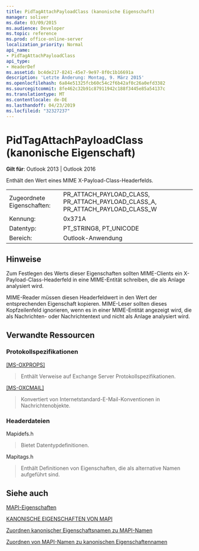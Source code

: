 ```yaml
---
title: PidTagAttachPayloadClass (kanonische Eigenschaft)
manager: soliver
ms.date: 03/09/2015
ms.audience: Developer
ms.topic: reference
ms.prod: office-online-server
localization_priority: Normal
api_name:
- PidTagAttachPayloadClass
api_type:
- HeaderDef
ms.assetid: bc4de217-8241-45e7-9e97-8f0c1b16691a
description: 'Letzte Änderung: Montag, 9. März 2015'
ms.openlocfilehash: 6a84e51325fcb60c54c2f6b42af0c26a0efd3382
ms.sourcegitcommit: 8fe462c32b91c87911942c188f3445e85a54137c
ms.translationtype: MT
ms.contentlocale: de-DE
ms.lasthandoff: 04/23/2019
ms.locfileid: "32327237"
---
```

# <a name="pidtagattachpayloadclass-canonical-property"></a>PidTagAttachPayloadClass (kanonische Eigenschaft)

  
  
**Gilt für**: Outlook 2013 | Outlook 2016 
  
Enthält den Wert eines MIME X-Payload-Class-Headerfelds.
  
|||
|:-----|:-----|
|Zugeordnete Eigenschaften:  <br/> |PR_ATTACH_PAYLOAD_CLASS, PR_ATTACH_PAYLOAD_CLASS_A, PR_ATTACH_PAYLOAD_CLASS_W  <br/> |
|Kennung:  <br/> |0x371A  <br/> |
|Datentyp:  <br/> |PT_STRING8, PT_UNICODE  <br/> |
|Bereich:  <br/> |Outlook-Anwendung  <br/> |
   
## <a name="remarks"></a>Hinweise

Zum Festlegen des Werts dieser Eigenschaften sollten MIME-Clients ein X-Payload-Class-Headerfeld in eine MIME-Entität schreiben, die als Anlage analysiert wird.
  
MIME-Reader müssen diesen Headerfeldwert in den Wert der entsprechenden Eigenschaft kopieren. MIME-Leser sollten dieses Kopfzeilenfeld ignorieren, wenn es in einer MIME-Entität angezeigt wird, die als Nachrichten- oder Nachrichtentext und nicht als Anlage analysiert wird.
  
## <a name="related-resources"></a>Verwandte Ressourcen

### <a name="protocol-specifications"></a>Protokollspezifikationen

[[MS-OXPROPS]](https://msdn.microsoft.com/library/f6ab1613-aefe-447d-a49c-18217230b148%28Office.15%29.aspx)
  
> Enthält Verweise auf Exchange Server Protokollspezifikationen.
    
[[MS-OXCMAIL]](https://msdn.microsoft.com/library/b60d48db-183f-4bf5-a908-f584e62cb2d4%28Office.15%29.aspx)
  
> Konvertiert von Internetstandard-E-Mail-Konventionen in Nachrichtenobjekte.
    
### <a name="header-files"></a>Headerdateien

Mapidefs.h
  
> Bietet Datentypdefinitionen.
    
Mapitags.h
  
> Enthält Definitionen von Eigenschaften, die als alternative Namen aufgeführt sind.
    
## <a name="see-also"></a>Siehe auch



[MAPI-Eigenschaften](mapi-properties.md)
  
[KANONISCHE EIGENSCHAFTEN VON MAPI](mapi-canonical-properties.md)
  
[Zuordnen kanonischer Eigenschaftsnamen zu MAPI-Namen](mapping-canonical-property-names-to-mapi-names.md)
  
[Zuordnen von MAPI-Namen zu kanonischen Eigenschaftennamen](mapping-mapi-names-to-canonical-property-names.md)


